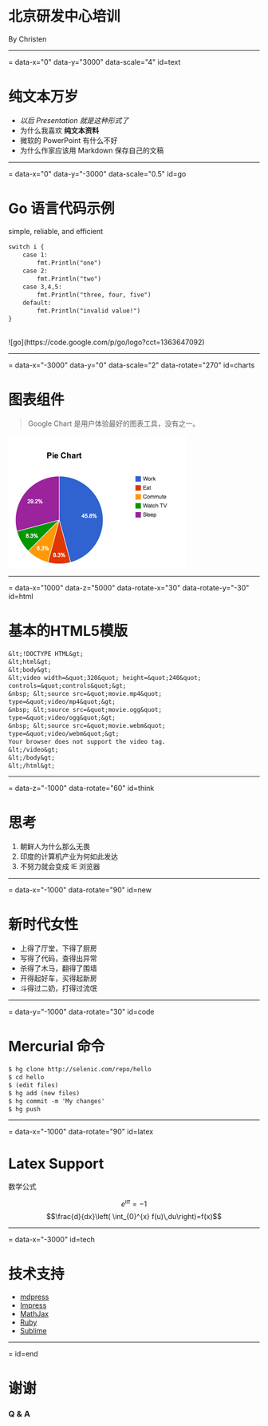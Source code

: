 # 北京研发中心培训

By Christen

----
= data-x="0" data-y="3000" data-scale="4" id=text
# 纯文本万岁

- _以后 Presentation 就是这种形式了_
- 为什么我喜欢 **纯文本资料**
- 微软的 PowerPoint 有什么不好
- 为什么作家应该用 Markdown 保存自己的文稿

----
= data-x="0" data-y="-3000" data-scale="0.5" id=go

# Go 语言代码示例

simple, reliable, and efficient

```
switch i {
    case 1:
        fmt.Println("one")
    case 2:
        fmt.Println("two")
    case 3,4,5:
        fmt.Println("three, four, five")
    default:
        fmt.Println("invalid value!")
}
```
<br/>
![go](https://code.google.com/p/go/logo?cct=1363647092)

----
= data-x="-3000" data-y="0" data-scale="2"   data-rotate="270" id=charts
# 图表组件

>Google Chart 是用户体验最好的图表工具，没有之一。

![go](img/charts.jpg)

----
= data-x="1000" data-z="5000" data-rotate-x="30" data-rotate-y="-30" id=html
#  基本的HTML5模版

```
&lt;!DOCTYPE HTML&gt;
&lt;html&gt;
&lt;body&gt;
&lt;video width=&quot;320&quot; height=&quot;240&quot; controls=&quot;controls&quot;&gt;
&nbsp; &lt;source src=&quot;movie.mp4&quot; type=&quot;video/mp4&quot;&gt;
&nbsp; &lt;source src=&quot;movie.ogg&quot; type=&quot;video/ogg&quot;&gt;
&nbsp; &lt;source src=&quot;movie.webm&quot; type=&quot;video/webm&quot;&gt;
Your browser does not support the video tag.
&lt;/video&gt;
&lt;/body&gt;
&lt;/html&gt;
```

----
= data-z="-1000"  data-rotate="60" id=think

# 思考 

1. 朝鲜人为什么那么无畏
2. 印度的计算机产业为何如此发达
3. 不努力就会变成 IE 浏览器

----
= data-x="-1000"  data-rotate="90" id=new
# 新时代女性

- 上得了厅堂，下得了厨房
- 写得了代码，查得出异常
- 杀得了木马，翻得了围墙
- 开得起好车，买得起新房
- 斗得过二奶，打得过流氓

----
= data-y="-1000"  data-rotate="30" id=code

# Mercurial 命令
```
$ hg clone http://selenic.com/repo/hello
$ cd hello
$ (edit files)
$ hg add (new files)
$ hg commit -m 'My changes'
$ hg push
```

----
=  data-x="-1000"  data-rotate="90" id=latex

# Latex Support

数学公式

$$e^{\imath\pi} = -1$$
$$\frac{d}{dx}\left( \int_{0}^{x} f(u)\,du\right)=f(x)$$

----
=  data-x="-3000" id=tech

# 技术支持

- [mdpress](http://documentup.com/egonschiele/mdpress)
- [Impress](http://bartaz.github.io/impress.js/#/bored)
- [MathJax](http://www.mathjax.org/)
- [Ruby](http://www.ruby-lang.org/zh_cn/)
- [Sublime](http://www.sublimetext.com/)

----
= id=end

# 谢谢

### Q & A